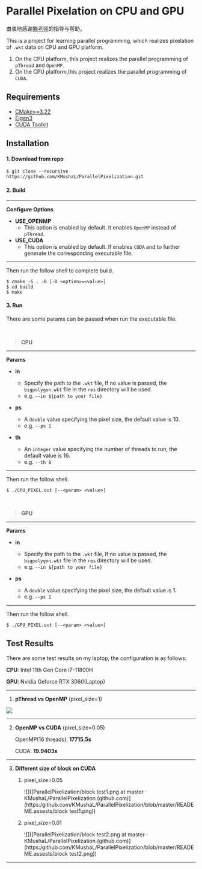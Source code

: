 # Parallel Pixelation on CPU and GPU

由衷地感谢[滕老师](https://github.com/tengdj)的指导与帮助。

This is a project for learning parallel programming, which realizes pixelation of `.wkt` data on CPU and GPU platform.

1. On the CPU platform, this project realizes the parallel programming of `pThread` and `OpenMP`.
2. On the CPU platform,this project realizes the parallel programming of `CUDA`.

## Requirements
- [CMake>=3.22](https://cmake.org/)
- [Eigen3](https://eigen.tuxfamily.org)
- [CUDA Toolkit](https://developer.nvidia.com/cuda-toolkit)

## Installation

#### 1. Download from repo
```shell
$ git clone --recursive https://github.com/KMushaL/ParallelPixelization.git
```
#### 2. Build

---

**Configure Options**

- **USE_OPENMP**
  - This option is enabled by default. It enables `OpenMP` instead of `pThread`.
- **USE_CUDA** 
  - This option is enabled by default. If enables `CUDA` and to further generate the corresponding executable file.

---

Then run the follow shell to complete build.
```shell
$ cmake -S . -B [-D <option>=<value>]
$ cd build
$ make
```

#### 3. Run

There are some params can be passed when run the executable file.

<br>

>**CPU**

---

**Params**

- **in** 
  - Specify the path to the `.wkt` file, If no value is passed, the `bigpolygon.wkt` file in the `res` directory will be used.
  - e.g. `--in ${path to your file}`

- **ps** 
  - A `double` value specifying the pixel size, the default value is 10. 
  - e.g. `--ps 1`

- **th**
    - An `integer` value specifying the number of threads to run, the default value is 16.
    - e.g. `--th 8`

---

Then run the follow shell.
```shell
$ ./CPU_PIXEL.out [--<param> <value>]
```

<br>

>**GPU**

---

**Params**

- **in**
    - Specify the path to the `.wkt` file, If no value is passed, the `bigpolygon.wkt` file in the `res` directory will be used.
    - e.g. `--in ${path to your file}`

- **ps**
    - A `double` value specifying the pixel size, the default value is 1.
    - e.g. `--ps 1`

---

Then run the follow shell.
```shell
$ ./GPU_PIXEL.out [--<param> <value>]
```
## Test Results

There are some test results on my laptop, the configuration is as follows:

**CPU**: Intel 11th Gen Core i7-11800H

**GPU**: Nvidia Geforce RTX 3060(Laptop)

---

1. **pThread vs OpenMP** (pixel_size=1)

![](https://github.com/KMushaL/ParallelPixelization/blob/master/READEME.assests/pthread%20vs%20openmp.png)
    
---

2. **OpenMP vs CUDA** (pixel_size=0.05)

    OpenMP(16 threads): **17715.5s**

    CUDA: **19.9403s**

---

3. **Different size of block on CUDA**

   1. pixel_size=0.05

      ![]([ParallelPixelization/block test1.png at master · KMushaL/ParallelPixelization (github.com)](https:/github.com/KMushaL/ParallelPixelization/blob/master/READEME.assests/block test1.png))
   
   2. pixel_size=0.01
   
      ![]([ParallelPixelization/block test2.png at master · KMushaL/ParallelPixelization (github.com)](https:/github.com/KMushaL/ParallelPixelization/blob/master/READEME.assests/block test2.png))

---